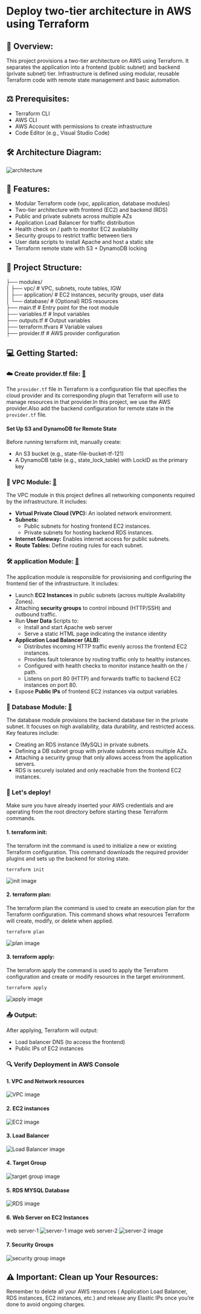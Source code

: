 # Deploy two-tier architecture in AWS using Terraform
## 🚀 Overview:
This project provisions a two-tier architecture on AWS using Terraform. It separates the application into a frontend (public subnet) and backend (private subnet) tier. Infrastructure is defined using modular, reusable Terraform code with remote state management and basic automation.

## ⚖️ Prerequisites:
- Terraform CLI
- AWS CLI
- AWS Account with permissions to create infrastructure
- Code Editor (e.g., Visual Studio Code)


## 🛠️ Architecture Diagram:
![architecture](https://github.com/Vaishnavi-M-Patil/Two-tier-terraform/blob/main/assets/architecture.png)

## 🔧 Features:
- Modular Terraform code (vpc, application, database modules)
- Two-tier architecture with frontend (EC2) and backend (RDS)
- Public and private subnets across multiple AZs
- Application Load Balancer for traffic distribution
- Health check on / path to monitor EC2 availability
- Security groups to restrict traffic between tiers
- User data scripts to install Apache and host a static site
- Terraform remote state with S3 + DynamoDB locking


## 📁 Project Structure:
├── modules/  
  │ ├── vpc/   # VPC, subnets, route tables, IGW  
  │ ├── application/  # EC2 instances, security groups, user data  
  │ └── database/   # (Optional) RDS resources  
├── main.tf   # Entry point for the root module  
├── variables.tf  # Input variables  
├── outputs.tf   # Output variables  
├── terraform.tfvars   # Variable values  
├── provider.tf     # AWS provider configuration  


## 💻 Getting Started:
### ☁️ Create provider.tf file: [ 🔗 ](https://github.com/Vaishnavi-M-Patil/Two-tier-terraform/blob/main/provider.tf)
The `provider.tf` file in Terraform is a configuration file that specifies the cloud provider and its corresponding plugin that Terraform will use to manage resources in that provider.In this project, we use the AWS provider.Also add the backend configuration for remote state in the `provider.tf` file.
#### Set Up S3 and DynamoDB for Remote State
Before running terraform init, manually create:
- An S3 bucket (e.g., state-file-bucket-tf-121)
- A DynamoDB table (e.g., state_lock_table) with LockID as the primary key


### 🧱 VPC Module: [ 🔗 ](https://github.com/Vaishnavi-M-Patil/Two-tier-terraform/tree/main/modules/vpc)
The VPC module in this project defines all networking components required by the infrastructure. It includes:
- **Virtual Private Cloud (VPC):** An isolated network environment.
- **Subnets:**
  - Public subnets for hosting frontend EC2 instances.
  - Private subnets for hosting backend RDS instances.
- **Internet Gateway:** Enables internet access for public subnets.
- **Route Tables:** Define routing rules for each subnet.

### 🛠️ application Module: [ 🔗 ](https://github.com/Vaishnavi-M-Patil/Two-tier-terraform/tree/main/modules/application)
The application module is responsible for provisioning and configuring the frontend tier of the infrastructure. It includes:
- Launch **EC2 Instances** in public subnets (across multiple Availability Zones).
- Attaching **security groups** to control inbound (HTTP/SSH) and outbound traffic.
- Run **User Data** Scripts to:
  - Install and start Apache web server
  - Serve a static HTML page indicating the instance identity
- **Application Load Balancer (ALB)**:
  - Distributes incoming HTTP traffic evenly across the frontend EC2 instances.
  - Provides fault tolerance by routing traffic only to healthy instances.
  - Configured with health checks to monitor instance health on the / path.
  - Listens on port 80 (HTTP) and forwards traffic to backend EC2 instances on port 80.
- Expose **Public IPs** of frontend EC2 instances via output variables.

### 📝 Database Module: [ 🔗 ](https://github.com/Vaishnavi-M-Patil/Two-tier-terraform/tree/main/modules/database)
The database module provisions the backend database tier in the private subnet. It focuses on high availability, data durability, and restricted access. Key features include:
- Creating an RDS instance (MySQL) in private subnets.
- Defining a DB subnet group with private subnets across multiple AZs.
- Attaching a security group that only allows access from the application servers.
- RDS is securely isolated and only reachable from the frontend EC2 instances.


### 🚀 Let's deploy!
Make sure you have already inserted your AWS credentials and are operating from the root directory before starting these Terraform commands.
#### 1. terraform init:
The terraform init the command is used to initialize a new or existing Terraform configuration. This command downloads the required provider plugins and sets up the backend for storing state.
```
terraform init
```

![init image](https://github.com/Vaishnavi-M-Patil/Two-tier-terraform/blob/main/assets/init.png)

#### 2. terraform plan:
The terraform plan the command is used to create an execution plan for the Terraform configuration. This command shows what resources Terraform will create, modify, or delete when applied.
```
terraform plan
```

![plan image](https://github.com/Vaishnavi-M-Patil/Two-tier-terraform/blob/main/assets/plan.png)

#### 3. terraform apply:
The terraform apply the command is used to apply the Terraform configuration and create or modify resources in the target environment.
```
terraform apply
```
![apply image](https://github.com/Vaishnavi-M-Patil/Two-tier-terraform/blob/main/assets/apply.png)


### 📤 Output:
After applying, Terraform will output:
- Load balancer DNS (to access the frontend)
- Public IPs of EC2 instances


### 🔍 Verify Deployment in AWS Console
#### 1. VPC and Network resources
![VPC image](https://github.com/Vaishnavi-M-Patil/Two-tier-terraform/blob/main/assets/vpc.png)

#### 2. EC2 instances
![EC2 image](https://github.com/Vaishnavi-M-Patil/Two-tier-terraform/blob/main/assets/instances.png)

#### 3. Load Balancer
![Load Balancer image](https://github.com/Vaishnavi-M-Patil/Two-tier-terraform/blob/main/assets/ld.png)

#### 4. Target Group
![target group image](https://github.com/Vaishnavi-M-Patil/Two-tier-terraform/blob/main/assets/tg.png)

#### 5. RDS MYSQL Database
![RDS image](https://github.com/Vaishnavi-M-Patil/Two-tier-terraform/blob/main/assets/database.png)

#### 6. Web Server on EC2 Instances
web server-1
![server-1 image](https://github.com/Vaishnavi-M-Patil/Two-tier-terraform/blob/main/assets/server-1.png)
web server-2
![server-2 image](https://github.com/Vaishnavi-M-Patil/Two-tier-terraform/blob/main/assets/server--2.png)

#### 7. Security Groups
![security group image](https://github.com/Vaishnavi-M-Patil/Two-tier-terraform/blob/main/assets/sg.png)

## ⚠️ Important: Clean up Your Resources:
Remember to delete all your AWS resources ( Application Load Balancer, RDS instances, EC2 instances, etc.) and release any Elastic IPs once you’re done to avoid ongoing charges.
